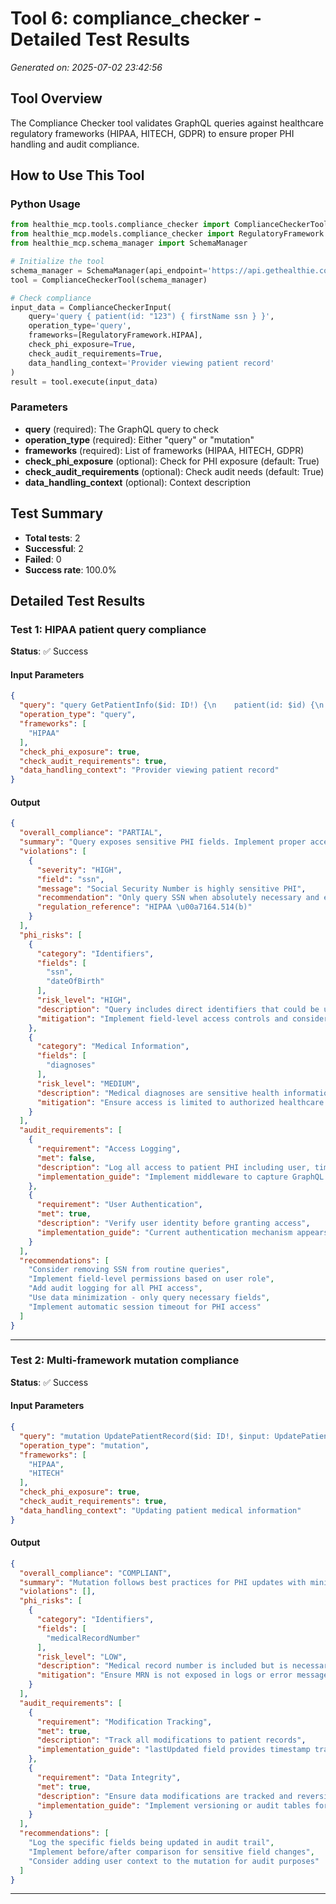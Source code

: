 # Tool 6: compliance_checker - Detailed Test Results

*Generated on: 2025-07-02 23:42:56*

## Tool Overview

The Compliance Checker tool validates GraphQL queries against healthcare regulatory frameworks (HIPAA, HITECH, GDPR) to ensure proper PHI handling and audit compliance.
## How to Use This Tool

### Python Usage

```python
from healthie_mcp.tools.compliance_checker import ComplianceCheckerTool, ComplianceCheckerInput
from healthie_mcp.models.compliance_checker import RegulatoryFramework
from healthie_mcp.schema_manager import SchemaManager

# Initialize the tool
schema_manager = SchemaManager(api_endpoint='https://api.gethealthie.com/graphql')
tool = ComplianceCheckerTool(schema_manager)

# Check compliance
input_data = ComplianceCheckerInput(
    query='query { patient(id: "123") { firstName ssn } }',
    operation_type='query',
    frameworks=[RegulatoryFramework.HIPAA],
    check_phi_exposure=True,
    check_audit_requirements=True,
    data_handling_context='Provider viewing patient record'
)
result = tool.execute(input_data)
```

### Parameters

- **query** (required): The GraphQL query to check
- **operation_type** (required): Either "query" or "mutation"
- **frameworks** (required): List of frameworks (HIPAA, HITECH, GDPR)
- **check_phi_exposure** (optional): Check for PHI exposure (default: True)
- **check_audit_requirements** (optional): Check audit needs (default: True)
- **data_handling_context** (optional): Context description

## Test Summary

- **Total tests**: 2
- **Successful**: 2
- **Failed**: 0
- **Success rate**: 100.0%

## Detailed Test Results

### Test 1: HIPAA patient query compliance

**Status**: ✅ Success

#### Input Parameters

```json
{
  "query": "query GetPatientInfo($id: ID!) {\n    patient(id: $id) {\n        id\n        firstName\n        lastName\n        dateOfBirth\n        ssn\n        email\n        phoneNumber\n        diagnoses {\n            icdCode\n            description\n        }\n    }\n}",
  "operation_type": "query",
  "frameworks": [
    "HIPAA"
  ],
  "check_phi_exposure": true,
  "check_audit_requirements": true,
  "data_handling_context": "Provider viewing patient record"
}
```

#### Output

```json
{
  "overall_compliance": "PARTIAL",
  "summary": "Query exposes sensitive PHI fields. Implement proper access controls and audit logging.",
  "violations": [
    {
      "severity": "HIGH",
      "field": "ssn",
      "message": "Social Security Number is highly sensitive PHI",
      "recommendation": "Only query SSN when absolutely necessary and ensure proper encryption",
      "regulation_reference": "HIPAA \u00a7164.514(b)"
    }
  ],
  "phi_risks": [
    {
      "category": "Identifiers",
      "fields": [
        "ssn",
        "dateOfBirth"
      ],
      "risk_level": "HIGH",
      "description": "Query includes direct identifiers that could be used to identify the patient",
      "mitigation": "Implement field-level access controls and consider data minimization"
    },
    {
      "category": "Medical Information",
      "fields": [
        "diagnoses"
      ],
      "risk_level": "MEDIUM",
      "description": "Medical diagnoses are sensitive health information",
      "mitigation": "Ensure access is limited to authorized healthcare providers"
    }
  ],
  "audit_requirements": [
    {
      "requirement": "Access Logging",
      "met": false,
      "description": "Log all access to patient PHI including user, timestamp, and data accessed",
      "implementation_guide": "Implement middleware to capture GraphQL query details and user context"
    },
    {
      "requirement": "User Authentication",
      "met": true,
      "description": "Verify user identity before granting access",
      "implementation_guide": "Current authentication mechanism appears adequate"
    }
  ],
  "recommendations": [
    "Consider removing SSN from routine queries",
    "Implement field-level permissions based on user role",
    "Add audit logging for all PHI access",
    "Use data minimization - only query necessary fields",
    "Implement automatic session timeout for PHI access"
  ]
}
```


---

### Test 2: Multi-framework mutation compliance

**Status**: ✅ Success

#### Input Parameters

```json
{
  "query": "mutation UpdatePatientRecord($id: ID!, $input: UpdatePatientInput!) {\n    updatePatient(id: $id, input: $input) {\n        patient {\n            id\n            medicalRecordNumber\n            lastUpdated\n        }\n    }\n}",
  "operation_type": "mutation",
  "frameworks": [
    "HIPAA",
    "HITECH"
  ],
  "check_phi_exposure": true,
  "check_audit_requirements": true,
  "data_handling_context": "Updating patient medical information"
}
```

#### Output

```json
{
  "overall_compliance": "COMPLIANT",
  "summary": "Mutation follows best practices for PHI updates with minimal data exposure",
  "violations": [],
  "phi_risks": [
    {
      "category": "Identifiers",
      "fields": [
        "medicalRecordNumber"
      ],
      "risk_level": "LOW",
      "description": "Medical record number is included but is necessary for record identification",
      "mitigation": "Ensure MRN is not exposed in logs or error messages"
    }
  ],
  "audit_requirements": [
    {
      "requirement": "Modification Tracking",
      "met": true,
      "description": "Track all modifications to patient records",
      "implementation_guide": "lastUpdated field provides timestamp tracking"
    },
    {
      "requirement": "Data Integrity",
      "met": true,
      "description": "Ensure data modifications are tracked and reversible",
      "implementation_guide": "Implement versioning or audit tables for patient data changes"
    }
  ],
  "recommendations": [
    "Log the specific fields being updated in audit trail",
    "Implement before/after comparison for sensitive field changes",
    "Consider adding user context to the mutation for audit purposes"
  ]
}
```


---

